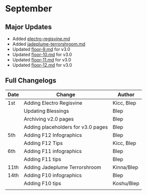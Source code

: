 # September

## Major Updates

* Added [electro-regisvine.md](../../monsters/elites/electro-regisvine.md "mention")
* Added [jadeplume-terrorshroom.md](../../monsters/elites/jadeplume-terrorshroom.md "mention")
* Updated [floor-9.md](../../floors/spire/floor-9.md "mention") for v3.0
* Updated [floor-10.md](../../floors/spire/floor-10.md "mention") for v3.0
* Updated [floor-11.md](../../floors/spire/floor-11.md "mention") for v3.0
* Updated [floor-12.md](../../floors/spire/floor-12.md "mention") for v3.0

## Full Changelogs

| Date | Change                             | Author     |
| ---- | ---------------------------------- | ---------- |
| 1st  | Adding Electro Regisvine           | Kicc, Blep |
|      | Updating Blessings                 | Blep       |
|      | Archiving v2.0 pages               | Blep       |
|      | Adding placeholders for v3.0 pages | Blep       |
| 5th  | Adding F12 Infographics            | Blep       |
|      | Adding F12 Tips                    | Kicc, Blep |
| 6th  | Adding F11 infographics            | Blep       |
|      | Adding F11 tips                    | Blep       |
| 11th | Adding Jadeplume Terrorshroom      | Kinna/Blep |
| 14th | Adding F10 infographics            | Blep       |
|      | Adding F10 tips                    | Koshu/Blep |
|      |                                    |            |

